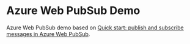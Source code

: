 # Azure Web PubSub Demo

Azure Web PubSub demo based on [Quick start: publish and subscribe messages in Azure Web PubSub](https://azure.github.io/azure-webpubsub/getting-started/publish-messages/js-publish-message).
